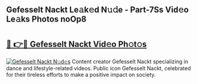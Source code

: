 ## Gefesselt Nackt Le𝚊k𝚎d N𝚞𝚍e - Part-7Ss Vid𝚎o Le𝚊ks Photos noOp8

# <h2><a href="http://fb02fkd.evod.top/?m=Gefesselt+Nackt">🔗 👉🔴 Gefesselt Nackt Vid𝚎o Ph𝚘t𝚘s</a></h2>

[![Gefesselt Nackt N𝚞d𝚎s](https://i.imgur.com/8V9OHl7.gif)](http://fb02fkd.evod.top/?m=Gefesselt+Nackt)
Content creator Gefesselt Nackt specializing in dance and lifestyle-related videos. Public icon Gefesselt Nackt, celebrated for their tireless efforts to make a positive impact on society. 
